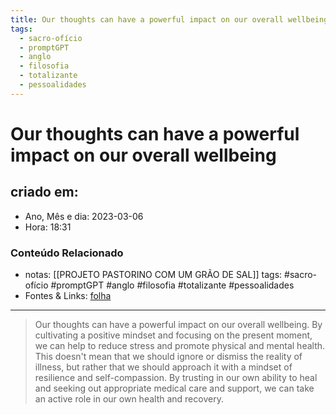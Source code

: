 ```yaml
---
title: Our thoughts can have a powerful impact on our overall wellbeing
tags:
  - sacro-ofício
  - promptGPT
  - anglo
  - filosofia
  - totalizante
  - pessoalidades
---
```

# Our thoughts can have a powerful impact on our overall wellbeing

## criado em: 
-  Ano, Mês e dia: 2023-03-06
- Hora: 18:31

### Conteúdo Relacionado
- notas: [[PROJETO PASTORINO COM UM GRÃO DE SAL]]
tags: #sacro-ofício #promptGPT #anglo #filosofia #totalizante #pessoalidades 
- Fontes & Links: [folha](https://www1.folha.uol.com.br/folha/livrariadafolha/825139-ha-cem-anos-nascia-carlos-torres-pastorino-autor-de-minutos-de-sabedoria.shtml)
---
>Our thoughts can have a powerful impact on our overall wellbeing. By cultivating a positive mindset and focusing on the present moment, we can help to reduce stress and promote physical and mental health. This doesn't mean that we should ignore or dismiss the reality of illness, but rather that we should approach it with a mindset of resilience and self-compassion. By trusting in our own ability to heal and seeking out appropriate medical care and support, we can take an active role in our own health and recovery.